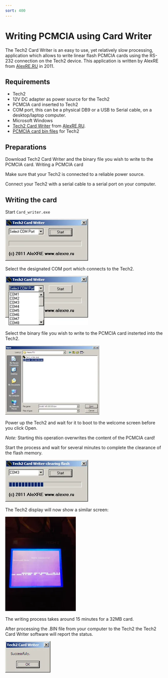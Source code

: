 ```yaml
---
sort: 400
---
```


# Writing PCMCIA using Card Writer

The Tech2 Card Writer is an easy to use, yet relatively slow processing, application which allows to write linear flash PCMCIA cards using the RS-232 connection on the Tech2 device. This application is written by AlexRE from [AlexRE.RU](http://www.alexre.ru/?item=3tech2) in 2011.

## Requirements

- Tech2
- 12V DC adapter as power source for the Tech2
- PCMCIA card inserted to Tech2
- COM port, this can be a physical DB9 or a USB to Serial cable, on a desktop/laptop computer.
- Microsoft Windows
- [Tech2 Card Writer](/assets/tools/alexre_cardwriter.zip) from [AlexRE.RU](http://alexre.ru/galery/upload/%D0%A4%D0%B0%D0%B9%D0%BB%D1%8B/Tech2/cardwriter.zip).
- [PCMCIA card bin files](/content/tech2_pcmcia/available_.bin-files/) for Tech2

## Preparations

Download Tech2 Card Writer and the binary file you wish to write to the PCMCIA card.
Writing a PCMCIA card

Make sure that your Tech2 is connected to a reliable power source.

Connect your Tech2 with a serial cable to a serial port on your computer.

## Writing the card

Start `Card_writer.exe`

![](write_card_writer_01.webp)

Select the designated COM port which connects to the Tech2.

![](write_card_writer_02.webp)

Select the binary file you wish to write to the PCMCIA card insterted into the Tech2.

![](write_card_writer_03.webp)

Power up the Tech2 and wait for it to boot to the welcome screen before you click Open.

_Note:_ Starting this operation overwrites the content of the PCMCIA card!

Start the process and wait for several minutes to complete the clearance of the flash memory.

![](write_card_writer_04.webp)

The Tech2 display will now show a similar screen:

![](write_card_writer_05.webp)

The writing process takes around 15 minutes for a 32MB card.

After processing the .BIN file from your computer to the Tech2 the Tech2 Card Writer software will report the status.

![](write_card_writer_06.webp)
